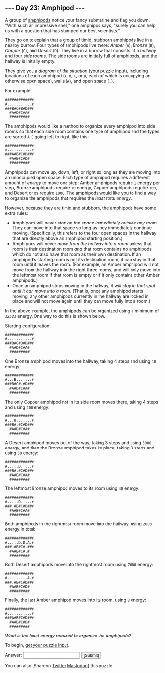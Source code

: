 <main>
  <article class="day-desc">
    <h2>--- Day 23: Amphipod ---</h2>
    <p>A group of <a href="https://en.wikipedia.org/wiki/Amphipoda" target="_blank">amphipods</a> notice your fancy
      submarine and flag you down. "With such an impressive shell," one amphipod <span
        title="What? You didn't know amphipods can talk?">says</span>, "surely you can help us with a question that has
      stumped our best scientists."</p>
    <p>They go on to explain that a group of timid, stubborn amphipods live in a nearby burrow. Four types of amphipods
      live there: <em>Amber</em> (<code>A</code>), <em>Bronze</em> (<code>B</code>), <em>Copper</em> (<code>C</code>),
      and <em>Desert</em> (<code>D</code>). They live in a burrow that consists of a <em>hallway</em> and four <em>side
        rooms</em>. The side rooms are initially full of amphipods, and the hallway is initially empty.</p>
    <p>They give you a <em>diagram of the situation</em> (your puzzle input), including locations of each amphipod
      (<code>A</code>, <code>B</code>, <code>C</code>, or <code>D</code>, each of which is occupying an otherwise open
      space), walls (<code>#</code>), and open space (<code>.</code>).</p>
    <p>For example:</p>
    <pre><code>#############
#...........#
###B#C#B#D###
  #A#D#C#A#
  #########
</code></pre>
    <p>The amphipods would like a method to organize every amphipod into side rooms so that each side room contains one
      type of amphipod and the types are sorted <code>A</code>-<code>D</code> going left to right, like this:</p>
    <pre><code>#############
#...........#
###A#B#C#D###
  #A#B#C#D#
  #########
</code></pre>
    <p>Amphipods can move up, down, left, or right so long as they are moving into an unoccupied open space. Each type
      of amphipod requires a different amount of <em>energy</em> to move one step: Amber amphipods require
      <code>1</code> energy per step, Bronze amphipods require <code>10</code> energy, Copper amphipods require
      <code>100</code>, and Desert ones require <code>1000</code>. The amphipods would like you to find a way to
      organize the amphipods that requires the <em>least total energy</em>.</p>
    <p>However, because they are timid and stubborn, the amphipods have some extra rules:</p>
    <ul>
      <li>Amphipods will never <em>stop on the space immediately outside any room</em>. They can move into that space so
        long as they immediately continue moving. (Specifically, this refers to the four open spaces in the hallway that
        are directly above an amphipod starting position.)</li>
      <li>Amphipods will never <em>move from the hallway into a room</em> unless that room is their destination room
        <em>and</em> that room contains no amphipods which do not also have that room as their own destination. If an
        amphipod's starting room is not its destination room, it can stay in that room until it leaves the room. (For
        example, an Amber amphipod will not move from the hallway into the right three rooms, and will only move into
        the leftmost room if that room is empty or if it only contains other Amber amphipods.)</li>
      <li>Once an amphipod stops moving in the hallway, <em>it will stay in that spot until it can move into a
          room</em>. (That is, once any amphipod starts moving, any other amphipods currently in the hallway are locked
        in place and will not move again until they can move fully into a room.)</li>
    </ul>
    <p>In the above example, the amphipods can be organized using a minimum of <code><em>12521</em></code> energy. One
      way to do this is shown below.</p>
    <p>Starting configuration:</p>
    <pre><code>#############
#...........#
###B#C#B#D###
  #A#D#C#A#
  #########
</code></pre>
    <p>One Bronze amphipod moves into the hallway, taking 4 steps and using <code>40</code> energy:</p>
    <pre><code>#############
#...B.......#
###B#C#.#D###
  #A#D#C#A#
  #########
</code></pre>
    <p>The only Copper amphipod not in its side room moves there, taking 4 steps and using <code>400</code> energy:</p>
    <pre><code>#############
#...B.......#
###B#.#C#D###
  #A#D#C#A#
  #########
</code></pre>
    <p>A Desert amphipod moves out of the way, taking 3 steps and using <code>3000</code> energy, and then the Bronze
      amphipod takes its place, taking 3 steps and using <code>30</code> energy:</p>
    <pre><code>#############
#.....D.....#
###B#.#C#D###
  #A#B#C#A#
  #########
</code></pre>
    <p>The leftmost Bronze amphipod moves to its room using <code>40</code> energy:</p>
    <pre><code>#############
#.....D.....#
###.#B#C#D###
  #A#B#C#A#
  #########
</code></pre>
    <p>Both amphipods in the rightmost room move into the hallway, using <code>2003</code> energy in total:</p>
    <pre><code>#############
#.....D.D.A.#
###.#B#C#.###
  #A#B#C#.#
  #########
</code></pre>
    <p>Both Desert amphipods move into the rightmost room using <code>7000</code> energy:</p>
    <pre><code>#############
#.........A.#
###.#B#C#D###
  #A#B#C#D#
  #########
</code></pre>
    <p>Finally, the last Amber amphipod moves into its room, using <code>8</code> energy:</p>
    <pre><code>#############
#...........#
###A#B#C#D###
  #A#B#C#D#
  #########
</code></pre>
    <p><em>What is the least energy required to organize the amphipods?</em></p>
  </article>
  <p>To begin, <a href="23/input" target="_blank">get your puzzle input</a>.</p>
  <form method="post" action="23/answer"><input type="hidden" name="level" value="1" />
    <p>Answer: <input type="text" name="answer" autocomplete="off" /> <input type="submit" value="[Submit]" /></p>
  </form>
  <p>You can also <span class="share">[Share<span class="share-content">on
        <a href="https://twitter.com/intent/tweet?text=%22Amphipod%22+%2D+Day+23+%2D+Advent+of+Code+2021&amp;url=https%3A%2F%2Fadventofcode%2Ecom%2F2021%2Fday%2F23&amp;related=ericwastl&amp;hashtags=AdventOfCode"
          target="_blank">Twitter</a>
        <a href="javascript:void(0);"
          onclick="var mastodon_instance=prompt('Mastodon Instance / Server Name?'); if(typeof mastodon_instance==='string' && mastodon_instance.length){this.href='https://'+mastodon_instance+'/share?text=%22Amphipod%22+%2D+Day+23+%2D+Advent+of+Code+2021+%23AdventOfCode+https%3A%2F%2Fadventofcode%2Ecom%2F2021%2Fday%2F23'}else{return false;}"
          target="_blank">Mastodon</a></span>]</span> this puzzle.</p>
</main>